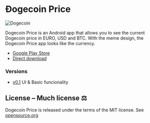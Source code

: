 # Ðogecoin Price

![Dogecoin](https://static.tumblr.com/ppdj5y9/Ae9mxmxtp/300coin.png)

Dogecoin Price is an Android app that allows you to see the current Dogecoin price in EURO, USD and BTC. With the meme design, the Dogecoin Price app looks like the currency.
- [Google Play Store](https://play.google.com/store/apps/details?id=com.danny.cryptkurs)
- [Direct download](https://github.com/D3nn7/Dogecoin-Price-Android/releases/tag/v0.1)

### Versions

- [v0.1](https://github.com/D3nn7/Dogecoin-Price-Android/releases/tag/v0.1) UI & Basic funcionality

## License – Much license ⚖️
Dogecoin Price is released under the terms of the MIT license. See
[opensource.org](https://opensource.org/licenses/MIT)
